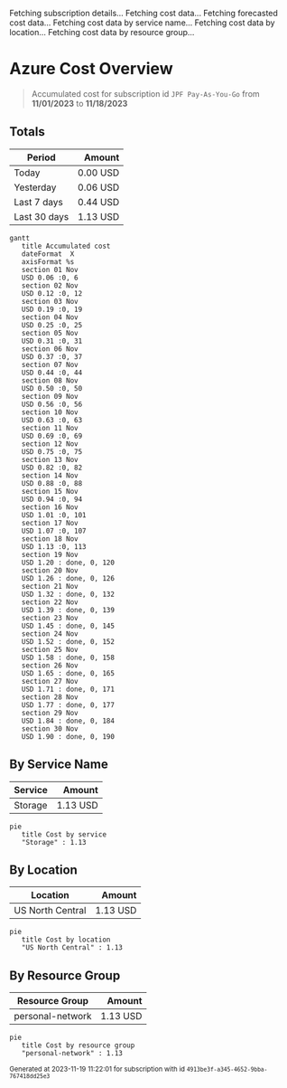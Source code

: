 Fetching subscription details...
Fetching cost data...
Fetching forecasted cost data...
Fetching cost data by service name...
Fetching cost data by location...
Fetching cost data by resource group...
# Azure Cost Overview

> Accumulated cost for subscription id `JPF Pay-As-You-Go` from **11/01/2023** to **11/18/2023**

## Totals

|Period|Amount|
|---|---:|
|Today|0.00 USD|
|Yesterday|0.06 USD|
|Last 7 days|0.44 USD|
|Last 30 days|1.13 USD|

```mermaid
gantt
   title Accumulated cost
   dateFormat  X
   axisFormat %s
   section 01 Nov
   USD 0.06 :0, 6
   section 02 Nov
   USD 0.12 :0, 12
   section 03 Nov
   USD 0.19 :0, 19
   section 04 Nov
   USD 0.25 :0, 25
   section 05 Nov
   USD 0.31 :0, 31
   section 06 Nov
   USD 0.37 :0, 37
   section 07 Nov
   USD 0.44 :0, 44
   section 08 Nov
   USD 0.50 :0, 50
   section 09 Nov
   USD 0.56 :0, 56
   section 10 Nov
   USD 0.63 :0, 63
   section 11 Nov
   USD 0.69 :0, 69
   section 12 Nov
   USD 0.75 :0, 75
   section 13 Nov
   USD 0.82 :0, 82
   section 14 Nov
   USD 0.88 :0, 88
   section 15 Nov
   USD 0.94 :0, 94
   section 16 Nov
   USD 1.01 :0, 101
   section 17 Nov
   USD 1.07 :0, 107
   section 18 Nov
   USD 1.13 :0, 113
   section 19 Nov
   USD 1.20 : done, 0, 120
   section 20 Nov
   USD 1.26 : done, 0, 126
   section 21 Nov
   USD 1.32 : done, 0, 132
   section 22 Nov
   USD 1.39 : done, 0, 139
   section 23 Nov
   USD 1.45 : done, 0, 145
   section 24 Nov
   USD 1.52 : done, 0, 152
   section 25 Nov
   USD 1.58 : done, 0, 158
   section 26 Nov
   USD 1.65 : done, 0, 165
   section 27 Nov
   USD 1.71 : done, 0, 171
   section 28 Nov
   USD 1.77 : done, 0, 177
   section 29 Nov
   USD 1.84 : done, 0, 184
   section 30 Nov
   USD 1.90 : done, 0, 190
```

## By Service Name

|Service|Amount|
|---|---:|
|Storage|1.13 USD|

```mermaid
pie
   title Cost by service
   "Storage" : 1.13
```

## By Location

|Location|Amount|
|---|---:|
|US North Central|1.13 USD|

```mermaid
pie
   title Cost by location
   "US North Central" : 1.13
```

## By Resource Group

|Resource Group|Amount|
|---|---:|
|personal-network|1.13 USD|

```mermaid
pie
   title Cost by resource group
   "personal-network" : 1.13
```

<sup>Generated at 2023-11-19 11:22:01 for subscription with id `4913be3f-a345-4652-9bba-767418dd25e3`</sup>
